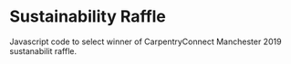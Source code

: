 # Sustainability Raffle

Javascript code to select winner of CarpentryConnect Manchester 2019 sustanabilit raffle.
